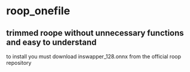 # roop_onefile
## trimmed roope without unnecessary functions and easy to understand
to install you must download inswapper_128.onnx from the official roop repository
